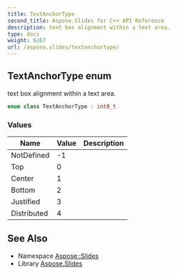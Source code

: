 ```yaml
---
title: TextAnchorType
second_title: Aspose.Slides for C++ API Reference
description: text box alignment within a text area.
type: docs
weight: 6267
url: /aspose.slides/textanchortype/
---
```

## TextAnchorType enum


text box alignment within a text area.

```cpp
enum class TextAnchorType : int8_t
```

### Values

| Name | Value | Description |
| --- | --- | --- |
| NotDefined | -1 |  |
| Top | 0 |  |
| Center | 1 |  |
| Bottom | 2 |  |
| Justified | 3 |  |
| Distributed | 4 |  |

## See Also

* Namespace [Aspose::Slides](../)
* Library [Aspose.Slides](../../)